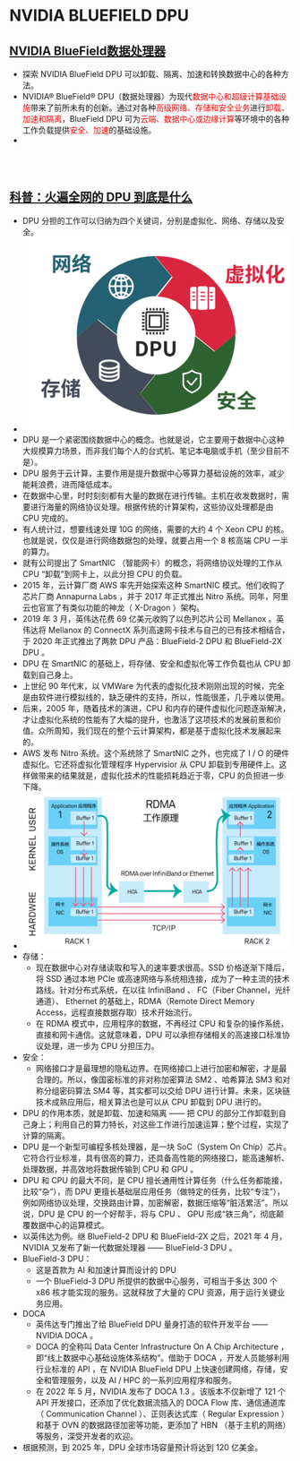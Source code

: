 # NVIDIA BLUEFIELD DPU


## [NVIDIA BlueField数据处理器](https://www.nvidia.cn/networking/products/data-processing-unit/)
* 探索 NVIDIA BlueField DPU 可以卸载、隔离、加速和转换数据中心的各种方法。
* NVIDIA® BlueField® DPU（数据处理器）为现代<font color='red'>数据中心和超级计算基础设施</font>带来了前所未有的创新。通过对各种<font color='red'>高级网络、存储和安全业务</font>进行<font color='red'>卸载、加速和隔离</font>，BlueField DPU 可为<font color='red'>云端、数据中心或边缘计算</font>等环境中的各种工作负载提供<font color='red'>安全、加速</font>的基础设施。
* 
<br><br>

## [科普：火遍全网的 DPU 到底是什么](https://www.itguowei.com/archives/19423.html)

* DPU 分担的工作可以归纳为四个关键词，分别是虚拟化、网络、存储以及安全。
* ![](./images/dpu_4_keywords.jpg)
* DPU 是一个紧密围绕数据中心的概念。也就是说，它主要用于数据中心这种大规模算力场景，而非我们每个人的台式机、笔记本电脑或手机（至少目前不是）。
* DPU 服务于云计算，主要作用是提升数据中心等算力基础设施的效率，减少能耗浪费，进而降低成本。
* 在数据中心里，时时刻刻都有大量的数据在进行传输。主机在收发数据时，需要进行海量的⽹络协议处理。根据传统的计算架构，这些协议处理都是由 CPU 完成的。
* 有人统计过，想要线速处理 10G 的⽹络，需要的⼤约 4 个 Xeon CPU 的核。也就是说，仅仅是进行⽹络数据包的处理，就要占用⼀个 8 核⾼端 CPU ⼀半的算⼒。
* 就有公司提出了 SmartNIC （智能网卡）的概念，将网络协议处理的工作从 CPU “卸载”到网卡上，以此分担 CPU 的负载。
* 2015 年，云计算厂商 AWS 率先开始探索这种 SmartNIC 模式。他们收购了芯片厂商 Annapurna Labs ，并于 2017 年正式推出 Nitro 系统。同年，阿里云也官宣了有类似功能的神龙（ X-Dragon ）架构。
* 2019 年 3 月，英伟达花费 69 亿美元收购了以色列芯片公司 Mellanox 。英伟达将 Mellanox 的 ConnectX 系列高速网卡技术与自己的已有技术相结合，于 2020 年正式推出了两款 DPU 产品：BlueField-2 DPU 和 BlueField-2X DPU 。
* DPU 在 SmartNIC 的基础上，将存储、安全和虚拟化等工作负载也从 CPU 卸载到自己身上。
* 上世纪 90 年代末，以 VMWare 为代表的虚拟化技术刚刚出现的时候，完全是由软件进行模拟线的，缺乏硬件的支持，所以，性能很差，几乎难以使用。
* 后来，2005 年，随着技术的演进，CPU 和内存的硬件虚拟化问题逐渐解决，才让虚拟化系统的性能有了大幅的提升，也激活了这项技术的发展前景和价值。众所周知，我们现在的整个云计算架构，都是基于虚拟化技术发展起来的。
* AWS 发布 Nitro 系统。这个系统除了 SmartNIC 之外，也完成了 I / O 的硬件虚拟化。它还将虚拟化管理程序 Hypervisior 从 CPU 卸载到专用硬件上。这样做带来的结果就是，虚拟化技术的性能损耗趋近于零，CPU 的负担进一步下降。
* ![](./images/dpu_rdma_workflow.jpg)
* 存储：
  * 现在数据中心对存储读取和写入的速率要求很高。SSD 价格逐渐下降后，将 SSD 通过本地 PCIe 或高速网络与系统相连接，成为了一种主流的技术路线。针对分布式系统，在以往 InfiniBand 、 FC（Fiber Channel，光纤通道）、 Ethernet 的基础上，RDMA（Remote Direct Memory Access，远程直接数据存取）技术开始流行。
  * 在 RDMA 模式中，应用程序的数据，不再经过 CPU 和复杂的操作系统，直接和网卡通信。这就意味着，DPU 可以承担存储相关的高速接口标准协议处理，进一步为 CPU 分担压力。
* 安全：
  * 网络接口才是最理想的隐私边界。在网络接口上进行加密和解密，才是最合理的。所以，像国密标准的非对称加密算法 SM2 、哈希算法 SM3 和对称分组密码算法 SM4 等，其实都可以交给 DPU 进行计算。未来，区块链技术成熟应用后，相关算法也是可以从 CPU 卸载到 DPU 进行的。
* DPU 的作用本质，就是卸载、加速和隔离 —— 把 CPU 的部分工作卸载到自己身上；利用自己的算力特长，对这些工作进行加速运算；整个过程，实现了计算的隔离。
* DPU 是一个新型可编程多核处理器，是一块 SoC（System On Chip）芯片。它符合行业标准，具有很高的算力，还具备高性能的网络接口，能高速解析、处理数据，并高效地将数据传输到 CPU 和 GPU 。
* DPU 和 CPU 的最大不同，是 CPU 擅长通用性计算任务（什么任务都能接，比较“杂”），而 DPU 更擅长基础层应用任务（做特定的任务，比较“专注”），例如网络协议处理，交换路由计算，加密解密，数据压缩等“脏活累活”。所以说，DPU 是 CPU 的一个好帮手，将与 CPU 、 GPU 形成“铁三角”，彻底颠覆数据中心的运算模式。
* 以英伟达为例。继 BlueField-2 DPU 和 BlueField-2X 之后，2021 年 4 月，NVIDIA 又发布了新一代数据处理器 —— BlueField-3 DPU 。
* BlueField-3 DPU：
  * 这是首款为 AI 和加速计算而设计的 DPU 
  * 一个 BlueField-3 DPU 所提供的数据中心服务，可相当于多达 300 个 x86 核才能实现的服务。这就释放了大量的 CPU 资源，用于运行关键业务应用。
* DOCA
  * 英伟达专门推出了给 BlueField DPU 量身打造的软件开发平台 —— NVIDIA DOCA 。
  * DOCA 的全称叫 Data Center Infrastructure On A Chip Architecture ，即“线上数据中心基础设施体系结构”。借助于 DOCA ，开发人员能够利用行业标准的 API ，在 NVIDIA BlueField DPU 上快速创建网络，存储，安全和管理服务，以及 AI / HPC 的一系列应用程序和服务。
  * 在 2022 年 5 月，NVIDIA 发布了 DOCA 1.3 。该版本不仅新增了 121 个 API 开发接口，还添加了优化数据流插入的 DOCA Flow 库、通信通道库（ Communication Channel ）、正则表达式库（ Regular Expression ）和基于 OVN 的数据路径加密等功能，更添加了 HBN （基于主机的网络）等服务，深受开发者的欢迎。
* 根据预测，到 2025 年，DPU 全球市场容量预计将达到 120 亿美金。